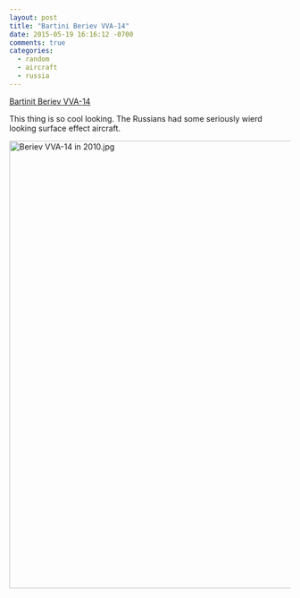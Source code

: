 ```yaml
---
layout: post
title: "Bartini Beriev VVA-14"
date: 2015-05-19 16:16:12 -0700
comments: true
categories:
  - random
  - aircraft
  - russia
---
```


[Bartinit Beriev
VVA-14](http://en.wikipedia.org/wiki/Bartini_Beriev_VVA-14)

This thing is so cool looking. The Russians had some seriously wierd
looking surface effect aircraft.

<img src="http://upload.wikimedia.org/wikipedia/commons/7/7d/Beriev_VVA-14_in_2010.jpg" alt="Beriev VVA-14 in 2010.jpg" height="800" width="1200">
